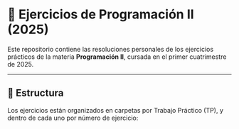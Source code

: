 # 📘 Ejercicios de Programación II (2025)

Este repositorio contiene las resoluciones personales de los ejercicios prácticos de la materia **Programación II**, cursada en el primer cuatrimestre de 2025.

---

## 📂 Estructura

Los ejercicios están organizados en carpetas por Trabajo Práctico (TP), y dentro de cada uno por número de ejercicio:
